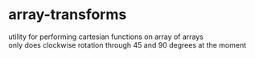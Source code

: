 # array-transforms
utility for performing cartesian functions on array of arrays<br>
only does clockwise rotation through 45 and 90 degrees at the moment
